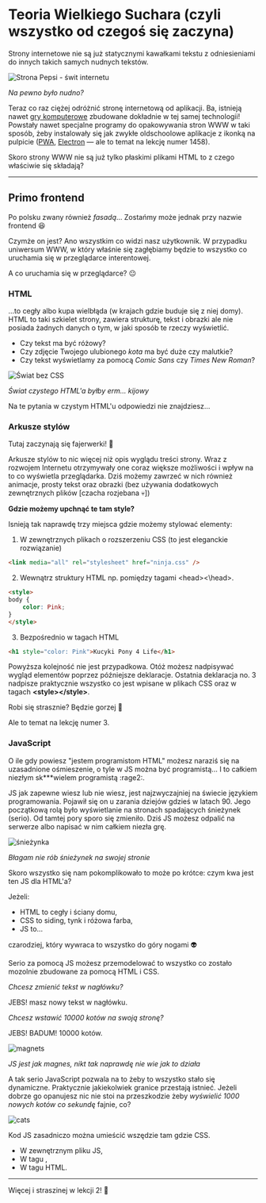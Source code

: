 # Teoria Wielkiego Suchara (czyli wszystko od czegoś się zaczyna)

Strony internetowe nie są już statycznymi kawałkami tekstu z odniesieniami do innych takich samych nudnych tekstów. 

![Strona Pepsi - świt internetu](pepsi-page.png)

_Na pewno było nudno?_

Teraz co raz ciężej odróżnić stronę internetową od aplikacji. Ba, istnieją nawet [gry komputerowe](https://store.steampowered.com/app/597210/Bayou_Island__Point_and_Click_Adventure/) zbudowane dokładnie w tej samej technologii! Powstały nawet specjalne programy do opakowywania stron WWW w taki sposób, żeby instalowały się jak zwykłe oldschoolowe aplikacje z ikonką na pulpicie ([PWA](https://pl.wikipedia.org/wiki/Progressive_web_app), [Electron](https://www.electronjs.org/) — ale to temat na lekcję numer 1458).

Skoro strony WWW nie są już tylko płaskimi plikami HTML to z czego właściwie się składają?

---

## Primo frontend 

Po polsku zwany również _fasadą_…  Zostańmy może jednak przy nazwie frontend :satisfied:

Czymże on jest? Ano wszystkim co widzi nasz użytkownik. W przypadku uniwersum WWW, w który właśnie się zagłębiamy będzie to wszystko co uruchamia się w przeglądarce interentowej. 

A co uruchamia się w przeglądarce? :neutral_face:

### HTML

…to cegły albo kupa wielbłąda (w krajach gdzie buduje się z niej domy). HTML to taki szkielet strony, zawiera strukturę, tekst i obrazki ale nie posiada żadnych danych o tym, w jaki sposób te rzeczy wyświetlić.

* Czy tekst ma być różowy?
* Czy zdjęcie Twojego ulubionego _kota_ ma być duże czy malutkie?
* Czy tekst wyświetlamy za pomocą _Comic Sans_ czy _Times New Roman_?

![Świat bez CSS](html-bez-css.png)

_Świat czystego HTML'a byłby erm… kijowy_

Na te pytania w czystym HTML'u odpowiedzi nie znajdziesz…

### Arkusze stylów

Tutaj zaczynają się fajerwerki! :sparkler:

Arkusze stylów to nic więcej niż opis wyglądu treści strony. Wraz z rozwojem Internetu otrzymywały one coraz większe możliwości i wpływ na to co wyświetla przeglądarka. Dziś możemy zawrzeć w nich również animacje, prosty tekst oraz obrazki (bez używania dodatkowych zewnętrznych plików [czacha rozjebana :skull:])

__Gdzie możemy upchnąć te tam style?__

Isnieją tak naprawdę trzy miejsca gdzie możemy stylować elementy:

1. W zewnętrznych plikach o rozszerzeniu CSS (to jest eleganckie rozwiązanie)
```html
<link media="all" rel="stylesheet" href="ninja.css" />
```
2. Wewnątrz struktury HTML np. pomiędzy tagami \<head\>\<\head\>.
```html
<style>
body {
    color: Pink;
}
</style>
```
3. Bezpośrednio w tagach HTML
```html
<h1 style="color: Pink">Kucyki Pony 4 Life</h1>
```

Powyższa kolejność nie jest przypadkowa. Otóż możesz nadpisywać wygląd elementów poprzez późniejsze deklaracje. Ostatnia deklaracja no. 3 nadpisze praktycznie wszystko co jest wpisane w plikach CSS oraz w tagach __\<style\>\</style\>__.

Robi się strasznie? Będzie gorzej :ghost: 

Ale to temat na lekcję numer 3.

### JavaScript

O ile gdy powiesz "jestem programistom HTML" możesz naraziś się na uzasadnione ośmieszenie, o tyle w  JS można być programistą… I to całkiem niezłym sk***wielem programistą :rage2:.  

JS jak zapewne wiesz lub nie wiesz, jest najzwyczajniej na świecie językiem programowania. Pojawił się on u zarania dziejów gdzieś w latach 90. Jego początkową rolą było wyświetlanie na stronach spadających śnieżynek (serio). Od tamtej pory sporo się zmieniło. Dziś JS możesz odpalić na serwerze albo napisać w nim całkiem niezła grę. 

![śnieżynka](free-clipart-snowflakes.png)

_Błagam nie rób śnieżynek na swojej stronie_

Skoro wszystko się nam pokomplikowało to może po krótce: czym kwa jest ten JS dla HTML'a?

Jeżeli:

* HTML to cegły i ściany domu,
* CSS to siding, tynk i różowa farba,
* JS to…

czarodziej, który wywraca to wszystko do góry nogami :alien:

Serio za pomocą JS możesz przemodelować to wszystko co zostało mozolnie zbudowane za pomocą HTML i CSS.

_Chcesz zmienić tekst w nagłówku?_

JEBS! masz nowy tekst w nagłówku.

_Chcesz wstawić 10000 kotów na swoją stronę?_

JEBS! BADUM! 10000 kotów.

![magnets](magnets.gif)

_JS jest jak magnes, nikt tak naprawdę nie wie jak to działa_

A tak serio JavaScript pozwala na to żeby to wszystko stało się dynamiczne. Praktycznie jakiekolwiek granice przestają istnieć. Jeżeli dobrze go opanujesz nic nie stoi na przeszkodzie żeby _wyświelić 1000 nowych kotów co sekundę_ fajnie, co?

![cats](cats.jpg)

Kod JS zasadniczo można umieścić wszędzie tam gdzie CSS. 

* W zewnętrznym pliku JS,
* W tagu __<script></script>__,
* W tagu HTML.

---

Więcej i straszinej w lekcji 2! :eyes: